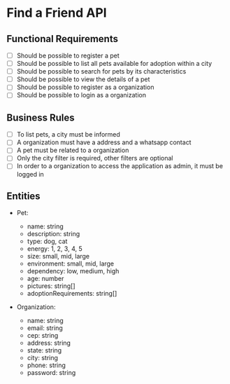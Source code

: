 # Find a Friend API

## Functional Requirements

- [ ] Should be possible to register a pet
- [ ] Should be possible to list all pets available for adoption within a city
- [ ] Should be possible to search for pets by its characteristics
- [ ] Should be possible to view the details of a pet
- [ ] Should be possible to register as a organization
- [ ] Should be possible to login as a organization

## Business Rules

- [ ] To list pets, a city must be informed
- [ ] A organization must have a address and a whatsapp contact
- [ ] A pet must be related to a organization
- [ ] Only the city filter is required, other filters are optional
- [ ] In order to a organization to access the application as admin, it must be logged in

## Entities
- Pet:
  - name: string
  - description: string
  - type: dog, cat
  - energy: 1, 2, 3, 4, 5
  - size: small, mid, large
  - environment: small, mid, large
  - dependency: low, medium, high
  - age: number
  - pictures: string[]
  - adoptionRequirements: string[]

- Organization:
  - name: string
  - email: string
  - cep: string
  - address: string
  - state: string
  - city: string
  - phone: string
  - password: string